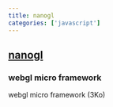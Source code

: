 ```yaml
---
title: nanogl
categories: ['javascript']
---
```

## [nanogl](https://github.com/plepers/nanogl)

### webgl micro framework

webgl micro framework (3Ko)
